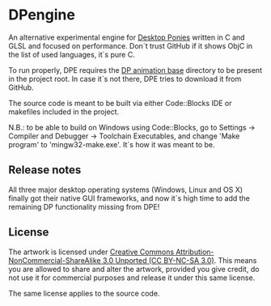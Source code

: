 # DPengine

An alternative experimental engine for [Desktop Ponies](https://github.com/RoosterDragon/Desktop-Ponies/) written in C and GLSL and focused on performance. Don\`t trust GitHub if it shows ObjC in the list of used languages, it\`s pure C.

To run properly, DPE requires the [DP animation base](https://github.com/RoosterDragon/Desktop-Ponies/tree/master/Content) directory to be present in the project root. In case it\`s not there, DPE tries to download it from GitHub.

The source code is meant to be built via either Code::Blocks IDE or makefiles included in the project.

N.B.: to be able to build on Windows using Code::Blocks, go to Settings → Compiler and Debugger → Toolchain Executables, and change 'Make program' to 'mingw32-make.exe'. It`s how it was meant to be.

## Release notes

All three major desktop operating systems (Windows, Linux and OS X) finally got their native GUI frameworks, and now it\`s high time to add the remaining DP functionality missing from DPE!

## License

The artwork is licensed under [Creative Commons Attribution-NonCommercial-ShareAlike 3.0 Unported (CC BY-NC-SA 3.0)](http://creativecommons.org/licenses/by-nc-sa/3.0/). This means you are allowed to share and alter the artwork, provided you give credit, do not use it for commercial purposes and release it under this same license.

The same license applies to the source code.
